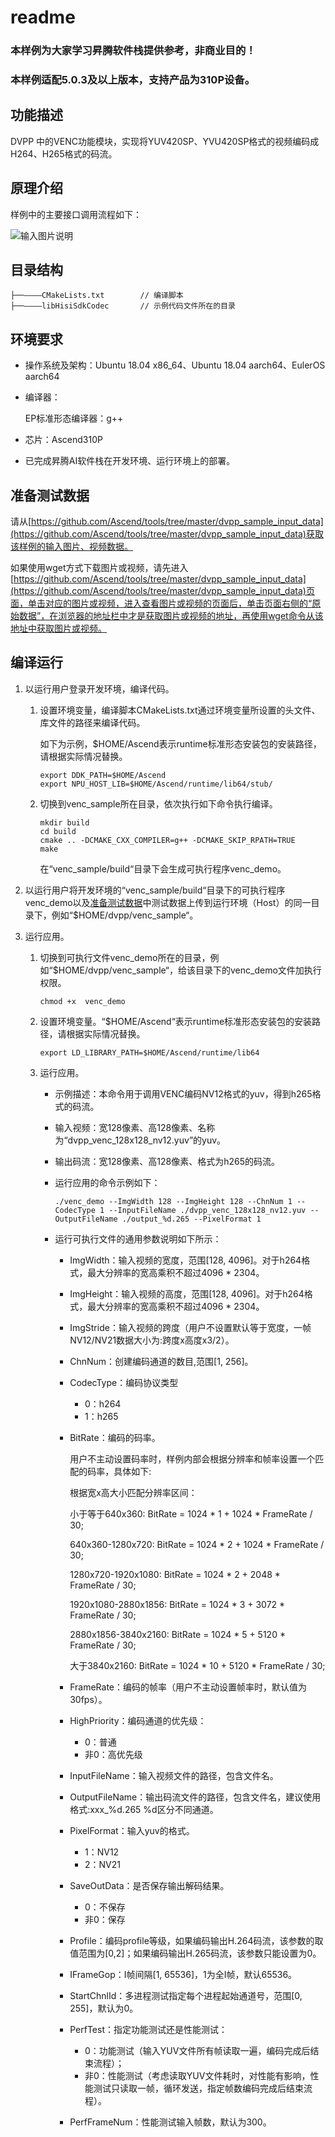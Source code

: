 # readme<a name="ZH-CN_TOPIC_0000001072980318"></a>

### 本样例为大家学习昇腾软件栈提供参考，非商业目的！
### 本样例适配5.0.3及以上版本，支持产品为310P设备。


## 功能描述<a name="section09679311389"></a>

DVPP 中的VENC功能模块，实现将YUV420SP、YVU420SP格式的视频编码成H264、H265格式的码流。

## 原理介绍<a name="section19985135703818"></a>

样例中的主要接口调用流程如下：

![输入图片说明](venc_API_call_sequence.png)

## 目录结构<a name="section86232112399"></a>

```
├──————CMakeLists.txt        // 编译脚本
├──————libHisiSdkCodec       // 示例代码文件所在的目录
```

## 环境要求<a name="section10528164623911"></a>

-   操作系统及架构：Ubuntu 18.04 x86\_64、Ubuntu 18.04 aarch64、EulerOS aarch64
-   编译器：

    EP标准形态编译器：g++

-   芯片：Ascend310P
-   已完成昇腾AI软件栈在开发环境、运行环境上的部署。

## 准备测试数据<a name="section13765133092318"></a>

请从[https://github.com/Ascend/tools/tree/master/dvpp_sample_input_data](https://github.com/Ascend/tools/tree/master/dvpp_sample_input_data)获取该样例的输入图片、视频数据。

如果使用wget方式下载图片或视频，请先进入[https://github.com/Ascend/tools/tree/master/dvpp_sample_input_data](https://github.com/Ascend/tools/tree/master/dvpp_sample_input_data)页面，单击对应的图片或视频，进入查看图片或视频的页面后，单击页面右侧的“原始数据”，在浏览器的地址栏中才是获取图片或视频的地址，再使用wget命令从该地址中获取图片或视频。

## 编译运行<a name="section3789175815018"></a>

1. 以运行用户登录开发环境，编译代码。

   1. 设置环境变量，编译脚本CMakeLists.txt通过环境变量所设置的头文件、库文件的路径来编译代码。

      如下为示例，$HOME/Ascend表示runtime标准形态安装包的安装路径，请根据实际情况替换。

      ```
      export DDK_PATH=$HOME/Ascend
      export NPU_HOST_LIB=$HOME/Ascend/runtime/lib64/stub/
      ```

    2. 切换到venc\_sample所在目录，依次执行如下命令执行编译。

       ```
       mkdir build
       cd build
       cmake .. -DCMAKE_CXX_COMPILER=g++ -DCMAKE_SKIP_RPATH=TRUE
       make
       ```

       在“venc\_sample/build“目录下会生成可执行程序venc\_demo。



2. 以运行用户将开发环境的“venc\_sample/build“目录下的可执行程序venc\_demo以及[准备测试数据](#section13765133092318)中测试数据上传到运行环境（Host）的同一目录下，例如“$HOME/dvpp/venc\_sample“。

3. 运行应用。

   1. 切换到可执行文件venc\_demo所在的目录，例如“$HOME/dvpp/venc\_sample“，给该目录下的venc\_demo文件加执行权限。

      ```
      chmod +x  venc_demo
      ```

   2. 设置环境变量。“$HOME/Ascend“表示runtime标准形态安装包的安装路径，请根据实际情况替换。

      ```
      export LD_LIBRARY_PATH=$HOME/Ascend/runtime/lib64
      ```

   3. <a name="li163081446764"></a>运行应用。

      - 示例描述：本命令用于调用VENC编码NV12格式的yuv，得到h265格式的码流。

      - 输入视频：宽128像素、高128像素、名称为“dvpp\_venc\_128x128\_nv12.yuv”的yuv。

      - 输出码流：宽128像素、高128像素、格式为h265的码流。

      - 运行应用的命令示例如下：

        ```
        ./venc_demo --ImgWidth 128 --ImgHeight 128 --ChnNum 1 --CodecType 1 --InputFileName ./dvpp_venc_128x128_nv12.yuv --OutputFileName ./output_%d.265 --PixelFormat 1
        ```

      - 运行可执行文件的通用参数说明如下所示：

        - ImgWidth：输入视频的宽度，范围\[128, 4096\]。对于h264格式，最大分辨率的宽高乘积不超过4096 \* 2304。

        - ImgHeight：输入视频的高度，范围\[128, 4096\]。对于h264格式，最大分辨率的宽高乘积不超过4096 \* 2304。

        - ImgStride：输入视频的跨度（用户不设置默认等于宽度，一帧NV12/NV21数据大小为:跨度x高度x3/2）。

        - ChnNum：创建编码通道的数目,范围\[1, 256\]。

        - CodecType：编码协议类型

          - 0：h264
          - 1：h265

        - BitRate：编码的码率。

          用户不主动设置码率时，样例内部会根据分辨率和帧率设置一个匹配的码率，具体如下:

          根据宽x高大小匹配分辨率区间：

          小于等于640x360:           BitRate = 1024 \* 1 + 1024 \* FrameRate / 30;

          640x360-1280x720:       BitRate = 1024 \* 2 + 1024 \* FrameRate / 30;

          1280x720-1920x1080:   BitRate = 1024 \* 2 + 2048 \* FrameRate / 30;

          1920x1080-2880x1856: BitRate = 1024 \* 3 + 3072 \* FrameRate / 30;

          2880x1856-3840x2160: BitRate = 1024 \* 5 + 5120 \* FrameRate / 30;

          大于3840x2160:               BitRate = 1024 \* 10 + 5120 \* FrameRate / 30;

        - FrameRate：编码的帧率（用户不主动设置帧率时，默认值为30fps）。

        - HighPriority：编码通道的优先级：

          - 0：普通
          - 非0：高优先级

        - InputFileName：输入视频文件的路径，包含文件名。

        - OutputFileName：输出码流文件的路径，包含文件名，建议使用格式:xxx\_%d.265 %d区分不同通道。

        - PixelFormat：输入yuv的格式。

          - 1：NV12
          - 2：NV21

        - SaveOutData：是否保存输出解码结果。

          - 0：不保存
          - 非0：保存

        - Profile：编码profile等级，如果编码输出H.264码流，该参数的取值范围为\[0,2\]；如果编码输出H.265码流，该参数只能设置为0。

        - IFrameGop：I帧间隔\[1, 65536‬\]，1为全I帧，默认65536。

        - StartChnlId：多进程测试指定每个进程起始通道号，范围\[0, 255\]，默认为0。

        - PerfTest：指定功能测试还是性能测试：

          - 0：功能测试（输入YUV文件所有帧读取一遍，编码完成后结束流程）；
          - 非0：性能测试（考虑读取YUV文件耗时，对性能有影响，性能测试只读取一帧，循环发送，指定帧数编码完成后结束流程）。

        - PerfFrameNum：性能测试输入帧数，默认为300。

   







